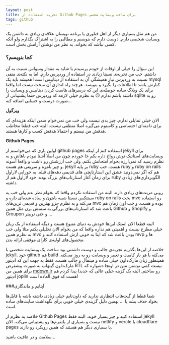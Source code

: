 ```yaml
---
layout: post
title: تجربه استفاده از Github Pages برای ساخت وبسایت شخصی
tags: github
---
```


من هم مثل بسیاری دیگر از اهل فناوری یا برنامه نویسان علاقه‌ی زیادی به داشتن یک وبسایت شخصی دارم. دوست دارم که بنویسم و مطالبی را به اشتراک بگذارم ولو آنکه کسی نباشد که بخواند. به نظر من نوشتن آرامش بخش است.


### کجا بنویسم؟
این سؤال را خیلی از اوقات از خودم پرسیدم یا شاید یه مقدار وسواس نسبت به آن داشتم. خب من تجربه‌ی نسبتا زیادی در استفاده از وردپرس  دارم. اما یه نکته‌ی منفی نسبت به وردپرس نیاز همیشگی آن به استفاده از دیتابیس است! همیشه باید یک mysql کنارش باشد تا اطلاعات را بگیرد و بنویسد. هرچند راه اندازی آن سخت نیست اما واقعا برای یک وبلاگ ساده حوصله‌ی این ‌که درسر‌های هاست کردن دیتابیس و وبسایت را داشته باشم ندارم :unamused: به نظرم خیلی لازمه که وردپرس حتما پشتیبانی از sqlite رو به صورت درست و حسابی اضافه کنه...

**ویرگول**

الان خیلی تمایلی ندارم. چیز بدی نیست ولی خب من نمی‌خوام ضمن اینکه هزینه‌ای که برای دامنه‌ای اختصاصی و کاستوم می‌گیره اصلا منطقی نیست. البته خب قطعا مخاطب هدفش من نیستم و احتمالا هدفش کسب و کارها هستند.

**Github Pages**

اولین باری که می‌خواستم از github pages استفاده کنم از اینکه jekyll برای وبسایت‌های استاتیک توش رواج داره یکم جا خوردم چون من اصلا آشنا نبودم باهاش و به نظرم رسید که نمی‌ارزه بخوام امتحانش بکنم. ولی خب ارزشش رو داشت و واقعا آسونه و چیز بامزه و سریعی هم هست. 
jekyll بر پایه ruby هست. خب ruby و ruby on rails هم که اگر نمی‌دونید عشق این استارتاپچی های قدیمی دهه‌های قبله. یه جورایی لاراول برای زمان آغاز استارتاپ‌های بزرگ بوده. خود لاراول هم از ruby الگوبرداری‌های زیادی داشته. 

روبی مزیت‌های زیادی داره. البته من استفاده نکردم واقعا که بخوام نظر بدم ولی خب یه سینتکس نسبتا شبیه پایتون و ساده شده‌ای داره و ruby on rails بحث mvc رو استفاده می‌کنه و به نظرم جزو بهترین و قدیمی ترین‌های mvc بوده و هست. و خب اون زمان هم باعث شد که استارتاپ‌های بزرگی به سمتش برن مثل همین Github و Shopify و Groupon و حتی توییتر ...

البته قطعا الان استک این‌ها خودش یه دنیای متنوع هست و دیگه استفاده از یک زبان خیلی مطرح نیست و اهمیتی هم نداره واقعا که من بخوام الان تحلیلی بکنم مثلا ولی خب به نظرم همین mvc بودن باعث شد که اینا به خوبی ازش استفاده کنند و mvp ها و محصول‌های اولیه‌ی کارای موفقی ارائه بدن.

خلاصه از این‌ها بگذریم تجربه‌ی جالب و دوست داشتنی بود ساخت یک وبسایت شخصی با jekyll. خود github هم build می‌کنه با هر بار کامیت و تغییر و وبسایت رو به روز می‌کنه. همینطور زبان مارک‌داون خیلی ساده و مینمال و جالب هست. فقط به جهت این که ادیتور مارک‌داون گیتهاب به صورت پیشفرض RTL نیست کمی نوشتن متن در اونجا دشواره که برای همین من [mdown.ir](https://mdown.ir) رو ساختم. البته یک گزینه خیلی عالی که جدیدا پیدا کردم هم ادیتور joplin هست که فوق العاده است!


###آپتایم و ماندگاری

شما قطعا از گیت‌هاب انتظاری ندارید که داون‌تایم خیلی زیادی داشته باشه یا فایل‌ها بخواد حذف بشه یا ... 
بهمین دلیل گزینه‌ی خیلی خوبی برای نگهداشت سایت‌های ساده است. 


خلاصه به نظرم از Github Pages استفاده کنید و چیز بسیار خوبه.
البته فقط jekyll نیست و بسیاری از پلتفرم‌ها رو پشتیبانی می‌کنه. 
الان netlify و vercle یا cloudflare pages یا بسیاری دیگر هم هستند که همین رویکرد رو دارند. 


سلامت و در عافیت باشید...